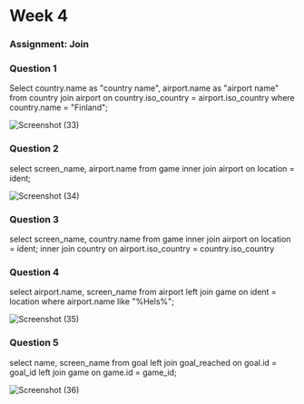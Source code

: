 # Week 4

### Assignment: Join

### Question 1
Select country.name as "country name", airport.name as "airport name" 
from country join airport on country.iso_country = airport.iso_country where country.name = "Finland";

![Screenshot (33)](https://github.com/user-attachments/assets/fce21b64-af56-4b7e-b717-580383f4a848)


### Question 2
select screen_name, airport.name from game inner join airport on location = ident;

![Screenshot (34)](https://github.com/user-attachments/assets/05b0bd1e-6be6-4f01-b289-122bb36d78e9)


### Question 3
select screen_name, country.name from game inner join airport on location = ident;
inner join country on airport.iso_country = country.iso_country



### Question 4
select airport.name, screen_name from airport left join game on ident = location where airport.name like "%Hels%";

![Screenshot (35)](https://github.com/user-attachments/assets/665dd69b-baea-4a45-a709-e440f549b89f)


### Question 5
select name, screen_name from goal left join goal_reached on goal.id = goal_id left join game on game.id = game_id;

![Screenshot (36)](https://github.com/user-attachments/assets/0588fb04-4136-496b-b086-4fa40969a9e8)


